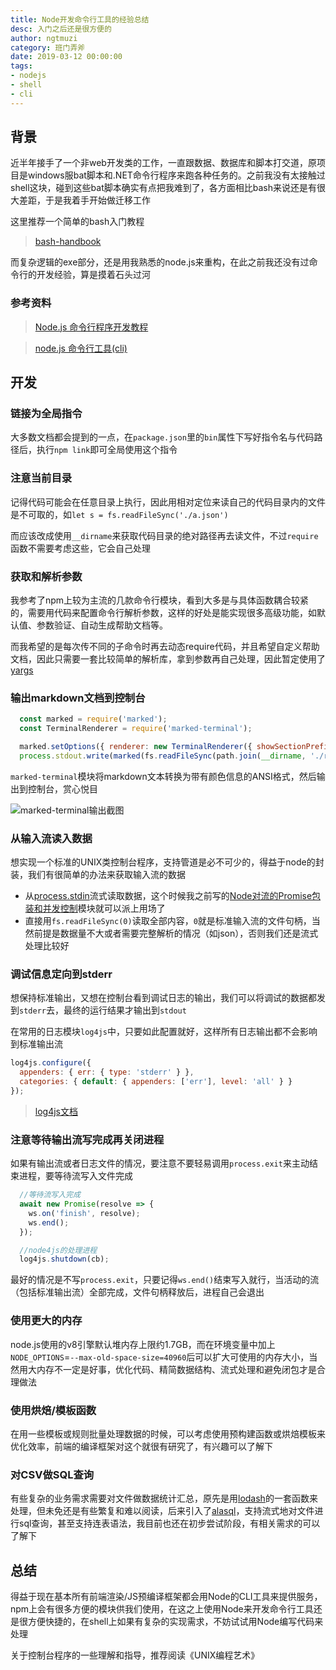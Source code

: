 ```yaml
---
title: Node开发命令行工具的经验总结
desc: 入门之后还是很方便的
author: ngtmuzi
category: 班门弄斧
date: 2019-03-12 00:00:00
tags: 
- nodejs
- shell
- cli
---
```


## 背景

近半年接手了一个非web开发类的工作，一直跟数据、数据库和脚本打交道，原项目是windows服bat脚本和.NET命令行程序来跑各种任务的。之前我没有太接触过shell这块，碰到这些bat脚本确实有点把我难到了，各方面相比bash来说还是有很大差距，于是我着手开始做迁移工作

这里推荐一个简单的bash入门教程

> [bash-handbook](https://github.com/denysdovhan/bash-handbook/blob/master/translations/zh-CN/README.md)

而复杂逻辑的exe部分，还是用我熟悉的node.js来重构，在此之前我还没有过命令行的开发经验，算是摸着石头过河

### 参考资料

> [Node.js 命令行程序开发教程](http://www.ruanyifeng.com/blog/2015/05/command-line-with-node.html)

> [node.js 命令行工具(cli)](https://juejin.im/post/5af2a2cbf265da0b9c109f59)

## 开发

### 链接为全局指令

大多数文档都会提到的一点，在`package.json`里的`bin`属性下写好指令名与代码路径后，执行`npm link`即可全局使用这个指令

### 注意当前目录

记得代码可能会在任意目录上执行，因此用相对定位来读自己的代码目录内的文件是不可取的，如`let s = fs.readFileSync('./a.json')`

而应该改成使用`__dirname`来获取代码目录的绝对路径再去读文件，不过`require`函数不需要考虑这些，它会自己处理

### 获取和解析参数

我参考了npm上较为主流的几款命令行模块，看到大多是与具体函数耦合较紧的，需要用代码来配置命令行解析参数，这样的好处是能实现很多高级功能，如默认值、参数验证、自动生成帮助文档等。

而我希望的是每次传不同的子命令时再去动态require代码，并且希望自定义帮助文档，因此只需要一套比较简单的解析库，拿到参数再自己处理，因此暂定使用了[yargs](https://www.npmjs.com/package/yargs)

### 输出markdown文档到控制台

```javascript
  const marked = require('marked');
  const TerminalRenderer = require('marked-terminal');

  marked.setOptions({ renderer: new TerminalRenderer({ showSectionPrefix: false }) });
  process.stdout.write(marked(fs.readFileSync(path.join(__dirname, './readme.md')).toString()));
```

`marked-terminal`模块将markdown文本转换为带有颜色信息的ANSI格式，然后输出到控制台，赏心悦目

![marked-terminal输出截图](/img/node_cmd_1.jpg)

### 从输入流读入数据

想实现一个标准的UNIX类控制台程序，支持管道是必不可少的，得益于node的封装，我们有很简单的办法来获取输入流的数据

* 从[process.stdin](https://nodejs.org/dist/latest-v11.x/docs/api/process.html#process_process_stdin)流式读取数据，这个时候我之前写的[Node对流的Promise包装和并发控制](/Node对流的Promise包装和并发控制/)模块就可以派上用场了
* 直接用`fs.readFileSync(0)`读取全部内容，`0`就是标准输入流的文件句柄，当然前提是数据量不大或者需要完整解析的情况（如json），否则我们还是流式处理比较好

### 调试信息定向到stderr

想保持标准输出，又想在控制台看到调试日志的输出，我们可以将调试的数据都发到`stderr`去，最终的运行结果才输出到`stdout`

在常用的日志模块`log4js`中，只要如此配置就好，这样所有日志输出都不会影响到标准输出流

```javascript
log4js.configure({
  appenders: { err: { type: 'stderr' } },
  categories: { default: { appenders: ['err'], level: 'all' } }
});
```

> [log4js文档](https://log4js-node.github.io/log4js-node/stderr.html)

### 注意等待输出流写完成再关闭进程

如果有输出流或者日志文件的情况，要注意不要轻易调用`process.exit`来主动结束进程，要等待流写入文件完成

```javascript
  //等待流写入完成
  await new Promise(resolve => {
    ws.on('finish', resolve);
    ws.end();
  });

  //node4js的处理进程
  log4js.shutdown(cb);
```

最好的情况是不写`process.exit`，只要记得`ws.end()`结束写入就行，当活动的流（包括标准输出流）全部完成，文件句柄释放后，进程自己会退出

### 使用更大的内存

node.js使用的v8引擎默认堆内存上限约1.7GB，而在环境变量中加上`NODE_OPTIONS`=`--max-old-space-size=40960`后可以扩大可使用的内存大小，当然用大内存不一定是好事，优化代码、精简数据结构、流式处理和避免闭包才是合理做法

### 使用烘焙/模板函数

在用一些模板或规则批量处理数据的时候，可以考虑使用预构建函数或烘焙模板来优化效率，前端的编译框架对这个就很有研究了，有兴趣可以了解下

### 对CSV做SQL查询

有些复杂的业务需求需要对文件做数据统计汇总，原先是用[lodash](https://www.npmjs.com/package/lodash)的一套函数来处理，但未免还是有些繁复和难以阅读，后来引入了[alasql](https://www.npmjs.com/package/alasql)，支持流式地对文件进行sql查询，甚至支持连表语法，我目前也还在初步尝试阶段，有相关需求的可以了解下

## 总结

得益于现在基本所有前端渲染/JS预编译框架都会用Node的CLI工具来提供服务，npm上会有很多方便的模块供我们使用，在这之上使用Node来开发命令行工具还是很方便快捷的，在shell上如果有复杂的实现需求，不妨试试用Node编写代码来处理

关于控制台程序的一些理解和指导，推荐阅读《UNIX编程艺术》
